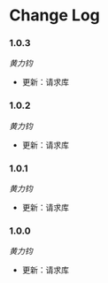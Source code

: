 # Change Log

### 1.0.3

_黄力钧_

* 更新：请求库


### 1.0.2

_黄力钧_

* 更新：请求库

### 1.0.1

_黄力钧_

* 更新：请求库

### 1.0.0

_黄力钧_

* 更新：请求库